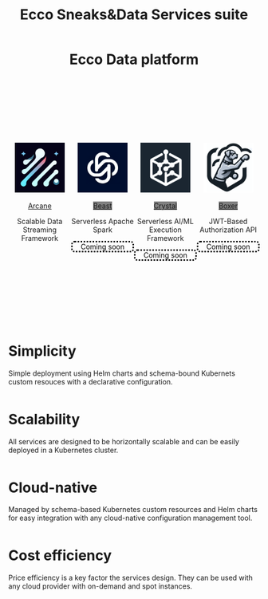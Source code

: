﻿---
_layout: landing
title: Ecco Sneaks&Data Services suite
tagline: Set of scalable open-source solutions for building data platform
---

<style>
.btn-coming-soon {
  background: rgb(128,128,128);
  cursor: not-allowed;
  pointer-events: none;
}

[data-bs-theme='dark'] .txt-coming-soon {
  color: rgb(227,255,215);
  border-style: dotted;
  border-radius: 7px;
}

.txt-coming-soon {
  color: rgb(0,0,0);
  border-style: dotted;
  border-radius: 7px;
}

.column {
  float: left;
  width: 25%;
}

.description {
    margin-bottom: 50px;
}

.descriptions {
    margin-top: 150px;
}

/* Clear floats after the columns */
.row:after {
  content: "";
  display: table;
  clear: both;
}

</style>

<div align="center">
    <h1 style="margin-bottom: 150px;">Ecco Data platform</h1>
    <div class="row">
         <div class ="column">
            <img src="images/arcane-logo.png" width="100" height="100">
            <div style="margin-top: 15px">
            <a class="btn btn-lg btn-primary" href="/arcane-docs">Arcane</a>
            <p>Scalable Data Streaming Framework</p>
            </div>
        </div>
         <div class ="column">
            <img src="images/beast-logo.png" width="100" height="100">
            <div style="margin-top: 15px">
            <a class="btn btn-coming-soon" href="/beast-docs">Beast</a>
            <p>Serverless Apache Spark</p>
            </div>
            <p class="txt-coming-soon">Coming soon</p>
        </div>
         <div class ="column">
            <img src="images/crystal-logo.png" width="100" height="100">
            <div style="margin-top: 15px">
            <a class="btn btn-coming-soon" href="/crystal-docs">Crystal</a>
            <p>Serverless AI/ML Execution Framework</p>
            </div>
            <p class="txt-coming-soon">Coming soon</p>
        </div>
         <div class ="column">
            <img src="images/boxer-logo.png" width="100" height="100">
            <div style="margin-top: 15px">
            <a class="btn btn-coming-soon" href="/boxer-docs">Boxer</a>
            <p>JWT-Based Authorization API</p>
            </div>
            <p class="txt-coming-soon">Coming soon</p>
        </div>
    </div>
</div>

<div class="descriptions">
<h1>Simplicity</h1> 
<p class="description">Simple deployment using Helm charts and schema-bound Kubernets custom resouces with a declarative configuration.</p> 

<h1>Scalability</h1>
<p class="description">All services are designed to be horizontally scalable and can be easily deployed in a Kubernetes cluster.</p>

<h1>Cloud-native</h1>
<p class="description">Managed by schema-based Kubernetes custom resources and Helm charts for easy integration with any cloud-native configuration management tool.</p>

<h1>Cost efficiency</h1>
<p class="description">Price efficiency is a key factor the services design. They can be used with any cloud provider with on-demand and spot instances.</p>
</div>
